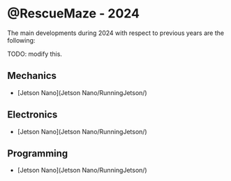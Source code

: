 # @RescueMaze - 2024

The main developments during 2024 with respect to previous years are the following:


TODO: modify this.
## Mechanics

- [Jetson Nano](Jetson Nano/RunningJetson/)

## Electronics

- [Jetson Nano](Jetson Nano/RunningJetson/)

## Programming

- [Jetson Nano](Jetson Nano/RunningJetson/)
